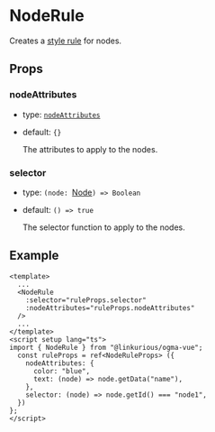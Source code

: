 # NodeRule

Creates a [style rule](https://doc.linkurious.com/ogma/latest/api.html#Ogma-styles-addNodeRule) for nodes.

## Props

### nodeAttributes

- type: [`nodeAttributes`](https://doc.linkurious.com/ogma/latest/api.html#NodeAttributes)
- default: `{}`

  The attributes to apply to the nodes.

### selector

- type: `(node: `[Node](https://doc.linkurious.com/ogma/latest/api.html#Node)`) => Boolean`
- default: `() => true`

  The selector function to apply to the nodes.

## Example

```vue
<template>
  ...
  <NodeRule
    :selector="ruleProps.selector"
    :nodeAttributes="ruleProps.nodeAttributes"
  />
  ...
</template>
<script setup lang="ts">
import { NodeRule } from "@linkurious/ogma-vue";
  const ruleProps = ref<NodeRuleProps> ({
    nodeAttributes: {
      color: "blue",
      text: (node) => node.getData("name"),
    },
    selector: (node) => node.getId() === "node1",
  })
};
</script>
```
